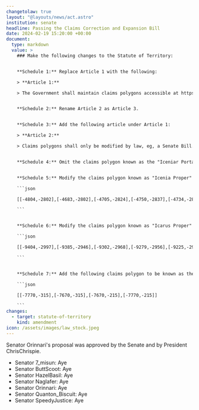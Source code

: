 ```yaml
---
changetolaw: true
layout: "@layouts/news/act.astro"
institution: senate
headline: Passing the Claims Correction and Expansion Bill
date: 2024-02-19 15:20:00 +00:00
document:
  type: markdown
  value: >
    ### Make the following changes to the Statute of Territory:


    **Schedule 1:** Replace Article 1 with the following:

    > **Article 1:**  

    > The Government shall maintain claims polygons accessible at https://civicenia.github.io/government/borders.json which shall constitute the sovereign territory of Icenia, ie, all lands, waters, subterrain, and airspace. It may also include any points of interest that are owned and or operated by Icenia, though these should be made visually and textually distinct as to not confuse a point of interest with sovereign Icenian territory.


    **Schedule 2:** Rename Article 2 as Article 3.


    **Schedule 3:** Add the following article under Article 1:

    > **Article 2:** 

    > Claims polygons shall only be modified by law, eg, a Senate Bill.


    **Schedule 4:** Omit the claims polygon known as the "Iceniar Portal Area"


    **Schedule 5:** Modify the claims polygon known as "Icenia Proper" to the following:

    ```json

    [[-4804,-2802],[-4683,-2802],[-4705,-2824],[-4750,-2837],[-4734,-2876],[-4737,-2912],[-4720,-2943],[-4719,-2973],[-4707,-2990],[-4690,-2998],[-4690,-3020],[-4673,-3047],[-4632,-3091],[-4581,-3114],[-4563,-3139],[-4554,-3173],[-4528,-3189],[-4507,-3175],[-4481,-3168],[-4489,-3130],[-4464,-3113],[-4463,-3065],[-4438,-3047],[-4399,-3061],[-4381,-3060],[-4348,-3068],[-4313,-3053],[-4271,-3096],[-4245,-3113],[-3759,-3112],[-3738,-3114],[-3730,-3129],[-3723,-3149],[-3680,-3170],[-3699,-3192],[-3695,-3214],[-3690,-3229],[-3711,-3235],[-3729,-3271],[-3730,-3284],[-3738,-3293],[-3729,-3299],[-3739,-3340],[-3760,-3340],[-3760,-3370],[-3785,-3390],[-3790,-3430],[-3769,-3444],[-3756,-3464],[-3743,-3465],[-3716,-3432],[-3693,-3441],[-3674,-3457],[-3661,-3441],[-3647,-3441],[-3636,-3449],[-3615,-3449],[-3603,-3442],[-3560,-3442],[-3542,-3433],[-3517,-3456],[-3482,-3432],[-3400,-3458],[-2587,-3458],[-2605,-3762],[-2838,-4042],[-2700,-4530],[-2440,-4610],[-2292,-4914],[-2150,-5120],[-1777,-5481],[-1890,-5595],[-2001,-5679],[-2024,-5828],[-2034,-5984],[-2228,-6180],[-2364,-6416],[-2396,-6468],[-2158,-6882],[-2163,-6908],[-2134,-6938],[-1982,-7239],[-1998,-7271],[-1987,-7344],[-1997,-7377],[-1991,-7407],[-1983,-7407],[-1946,-7416],[-1914,-7408],[-1885,-7428],[-1861,-7425],[-1833,-7450],[-1826,-7475],[-1843,-7568],[-1838,-7643],[-1879,-7696],[-1905,-7712],[-2288,-7712],[-2704,-7712],[-2696,-7664],[-2674,-7642],[-2670,-7603],[-2635,-7589],[-2625,-7576],[-2637,-7553],[-2688,-7519],[-2695,-7441],[-2846,-7158],[-3187,-7228],[-3704,-7151],[-4265,-7294],[-3968,-6941],[-3928,-6482],[-3718,-6266],[-3671,-6259],[-3673,-5866],[-3601,-5774],[-3556,-5764],[-3532,-5743],[-3526,-5687],[-3538,-5634],[-3489,-5572],[-3464,-5558],[-3410,-5570],[-3402,-5528],[-3433,-5516],[-3452,-5477],[-3506,-5438],[-3565,-5376],[-3605,-5390],[-3653,-5386],[-3676,-5361],[-3718,-5346],[-3749,-5311],[-3777,-5326],[-3876,-5302],[-3926,-5341],[-3974,-5331],[-4014,-5308],[-4022,-5277],[-4058,-5268],[-4074,-5303],[-4089,-5313],[-4098,-5336],[-4154,-5336],[-4182,-5352],[-4211,-5344],[-4284,-5334],[-4451,-5333],[-4476,-5361],[-4510,-5361],[-4653,-5430],[-4679,-5438],[-4711,-5457],[-4753,-5472],[-4754,-5690],[-4776,-5676],[-4851,-5714],[-4898,-5693],[-5033,-5702],[-5060,-5810],[-5150,-5817],[-5203,-5865],[-5253,-5833],[-5347,-5836],[-5397,-5746],[-5434,-5741],[-5500,-5660],[-5498,-5581],[-5538,-5547],[-5570,-5559],[-5602,-5523],[-5442,-5433],[-5391,-5435],[-5272,-5279],[-5376,-5152],[-5391,-5090],[-5812,-5152],[-6057,-4955],[-6277,-4957],[-6279,-4919],[-6310,-4910],[-6345,-4933],[-6385,-4903],[-6458,-4960],[-6477,-4928],[-6485,-4908],[-6513,-4890],[-6479,-4873],[-6476,-4841],[-6540,-4766],[-6524,-4750],[-6523,-4713],[-6570,-4667],[-6602,-4648],[-6612,-4631],[-6595,-4610],[-6563,-4621],[-6541,-4611],[-6549,-4593],[-6545,-4567],[-6524,-4564],[-6526,-4535],[-6486,-4515],[-6469,-4536],[-6469,-4555],[-6432,-4548],[-6404,-4435],[-6421,-4415],[-6403,-4380],[-6456,-4343],[-6453,-4319],[-6489,-4283],[-6475,-4261],[-6485,-4252],[-6504,-4263],[-6539,-4270],[-6538,-4235],[-6512,-4223],[-6480,-4222],[-6450,-4209],[-6450,-4189],[-6461,-4171],[-6452,-4145],[-6423,-4147],[-6388,-4172],[-6363,-4204],[-6256,-4157],[-6243,-4136],[-6210,-4111],[-6205,-4083],[-6226,-4063],[-6219,-4042],[-6175,-4041],[-6151,-4061],[-6107,-4068],[-6083,-4050],[-6013,-4039],[-5978,-4005],[-5978,-3984],[-6010,-3965],[-6013,-3937],[-6047,-3887],[-6082,-3919],[-6113,-3891],[-6112,-3845],[-6083,-3814],[-6064,-3837],[-6036,-3836],[-6029,-3797],[-5989,-3776],[-5989,-3754],[-6002,-3742],[-6001,-3720],[-5978,-3702],[-5959,-3674],[-5917,-3668],[-5892,-3682],[-5897,-3710],[-5889,-3725],[-5872,-3740],[-5856,-3776],[-5819,-3771],[-5787,-3795],[-5768,-3822],[-5735,-3846],[-5703,-3837],[-5696,-3793],[-5667,-3794],[-5631,-3780],[-5591,-3793],[-5561,-3745],[-5569,-3711],[-5556,-3682],[-5552,-3649],[-5523,-3572],[-5510,-3555],[-5482,-3526],[-5458,-3477],[-5462,-3408],[-5442,-3326],[-5471,-3297],[-5406,-3292],[-5390,-3255],[-5348,-3211],[-5228,-3212],[-5185,-3212],[-5139,-3181],[-5120,-3165],[-5077,-3143],[-5049,-3091],[-5066,-3086],[-5068,-3070],[-5088,-3062],[-5090,-3039],[-5132,-3023],[-5155,-2999],[-5154,-2959],[-5129,-2931],[-5132,-2922],[-5004,-2922],[-5004,-2724],[-4804,-2724]]

    ```


    **Schedule 6:** Modify the claims polygon known as "Icarus Proper" to the following:

    ```json

    [[-9404,-2997],[-9385,-2946],[-9302,-2968],[-9279,-2956],[-9225,-2902],[-9191,-2857],[-9221,-2823],[-9209,-2779],[-9145,-2720],[-9199,-2655],[-9170,-2636],[-9165,-2612],[-9155,-2600],[-9132,-2593],[-9121,-2592],[-9111,-2596],[-9105,-2605],[-9104,-2617],[-9099,-2621],[-9084,-2622],[-9078,-2628],[-9069,-2648],[-9068,-2673],[-9055,-2681],[-9053,-2688],[-9054,-2705],[-9044,-2697],[-9038,-2689],[-9019,-2683],[-9002,-2670],[-8985,-2664],[-8971,-2676],[-8965,-2678],[-8951,-2672],[-8953,-2679],[-8941,-2688],[-8898,-2684],[-8920,-2682],[-8931,-2678],[-8939,-2666],[-8939,-2653],[-8934,-2631],[-8916,-2617],[-8888,-2580],[-8887,-2550],[-8914,-2516],[-8938,-2508],[-9001,-2365],[-9052,-2336],[-9052,-2327],[-9032,-2292],[-9056,-2271],[-9055,-2259],[-8987,-2221],[-9001,-2181],[-9003,-2155],[-9010,-2119],[-9024,-2111],[-9035,-2106],[-9045,-2107],[-9076,-2055],[-9062,-2038],[-9013,-2016],[-8949,-1976],[-8916,-1920],[-8890,-1882],[-8862,-1851],[-8858,-1833],[-8862,-1822],[-8856,-1819],[-8852,-1801],[-8856,-1788],[-8853,-1787],[-8844,-1785],[-8841,-1788],[-8839,-1792],[-8832,-1792],[-8828,-1786],[-8827,-1778],[-8822,-1775],[-8810,-1774],[-8801,-1783],[-8789,-1790],[-8776,-1790],[-8759,-1783],[-8751,-1777],[-8747,-1769],[-8742,-1761],[-8741,-1747],[-8737,-1743],[-8737,-1736],[-8742,-1733],[-8752,-1737],[-8759,-1735],[-8774,-1742],[-8797,-1741],[-8811,-1736],[-8812,-1722],[-8808,-1719],[-8806,-1704],[-8812,-1694],[-8813,-1682],[-8822,-1673],[-8832,-1670],[-8838,-1669],[-8839,-1656],[-8832,-1642],[-8835,-1627],[-8834,-1616],[-8836,-1606],[-8839,-1600],[-8845,-1596],[-8850,-1587],[-8852,-1582],[-8861,-1577],[-8862,-1566],[-8881,-1573],[-8897,-1571],[-8901,-1513],[-8908,-1506],[-8905,-1490],[-8896,-1483],[-8884,-1480],[-8868,-1485],[-8852,-1493],[-8838,-1518],[-8804,-1534],[-8792,-1543],[-8785,-1545],[-8781,-1517],[-8762,-1487],[-8737,-1474],[-8720,-1516],[-8690,-1513],[-8677,-1517],[-8658,-1543],[-8629,-1556],[-8625,-1550],[-8612,-1549],[-8612,-1537],[-8597,-1523],[-8580,-1523],[-8578,-1516],[-8566,-1513],[-8559,-1503],[-8552,-1498],[-8532,-1487],[-8532,-1477],[-8525,-1474],[-8512,-1456],[-8499,-1446],[-8492,-1436],[-8523,-1405],[-8511,-1404],[-8511,-1402],[-8504,-1400],[-8502,-1388],[-8501,-1375],[-8495,-1369],[-8486,-1365],[-8487,-1358],[-8490,-1355],[-8492,-1350],[-8492,-1343],[-8485,-1340],[-8472,-1341],[-8467,-1343],[-8337,-1229],[-8353,-1221],[-8359,-1216],[-8360,-1202],[-8352,-1190],[-8352,-1176],[-8367,-1170],[-8391,-1160],[-8403,-1159],[-8412,-1156],[-8414,-1148],[-8422,-1142],[-8451,-1126],[-8446,-1104],[-8459,-1097],[-8485,-1090],[-8486,-1083],[-8512,-1083],[-8537,-1083],[-8575,-1069],[-8622,-1020],[-8664,-980],[-8711,-852],[-8693,-819],[-8668,-778],[-8653,-725],[-8639,-715],[-8615,-722],[-8591,-712],[-8576,-698],[-8561,-707],[-8542,-715],[-8521,-690],[-8508,-669],[-8520,-650],[-8516,-626],[-8493,-600],[-8491,-580],[-8506,-538],[-8522,-517],[-8531,-492],[-8515,-463],[-8499,-445],[-8480,-424],[-8461,-442],[-8433,-468],[-8414,-482],[-8393,-461],[-8374,-455],[-8338,-453],[-8313,-414],[-8280,-396],[-8268,-377],[-8254,-368],[-8253,-331],[-8285,-328],[-8313,-306],[-8323,-295],[-8338,-271],[-8356,-244],[-8372,-214],[-8394,-189],[-8413,-173],[-8431,-177],[-8447,-172],[-8450,-151],[-8435,-124],[-8410,-107],[-8396,-55],[-8372,-26],[-8390,-12],[-8418,-16],[-8432,-5],[-8428,26],[-8445,48],[-8458,69],[-8484,92],[-8514,77],[-8541,65],[-8567,83],[-8591,84],[-8611,72],[-8647,126],[-8653,134],[-8679,141],[-8691,143],[-8713,165],[-8700,184],[-8669,185],[-8665,189],[-8647,242],[-8650,259],[-8657,271],[-8673,291],[-8682,304],[-8700,311],[-8724,323],[-8742,317],[-8758,317],[-8776,308],[-8794,311],[-8808,307],[-8822,313],[-8883,303],[-8901,281],[-8910,264],[-8907,228],[-8917,215],[-8960,215],[-8973,194],[-8988,180],[-9013,176],[-9023,189],[-9031,206],[-9048,208],[-9062,190],[-9076,159],[-9089,142],[-9113,128],[-9126,111],[-9139,111],[-9149,103],[-9156,107],[-9166,125],[-9169,129],[-9171,135],[-9178,136],[-9192,148],[-9206,141],[-9216,143],[-9233,163],[-9241,175],[-9255,182],[-9268,196],[-9274,211],[-9294,225],[-9331,194],[-9331,160],[-9346,151],[-9376,116],[-9409,117],[-9439,149],[-9458,144],[-9481,151],[-9505,151],[-9516,159],[-9535,167],[-9561,174],[-9579,197],[-9571,228],[-9576,256],[-9571,274],[-9576,285],[-9557,306],[-9538,333],[-9536,355],[-9586,378],[-9597,391],[-9615,409],[-9643,415],[-9662,407],[-9679,378],[-9721,371],[-9757,380],[-9803,405],[-9835,393],[-9863,366],[-9879,342],[-9896,322],[-9895,287],[-9915,269],[-9967,263],[-10096,272],[-10097,45],[-10096,-496],[-10080,-496],[-10080,-817],[-10064,-816],[-10064,-1008],[-10048,-1008],[-10048,-1152],[-10032,-1152],[-10033,-1296],[-10015,-1295],[-10016,-1409],[-10001,-1407],[-9999,-1444],[-9980,-1439],[-9929,-1407],[-9914,-1357],[-9878,-1332],[-9831,-1359],[-9811,-1298],[-9786,-1236],[-9751,-1227],[-9723,-1202],[-9696,-1223],[-9663,-1219],[-9616,-1217],[-9611,-1177],[-9571,-1137],[-9536,-1127],[-9501,-1123],[-9477,-1139],[-9442,-1156],[-9414,-1174],[-9371,-1139],[-9362,-1144],[-9345,-1176],[-9327,-1177],[-9333,-1207],[-9326,-1227],[-9275,-1260],[-9238,-1261],[-9237,-1284],[-9211,-1289],[-9230,-1313],[-9208,-1343],[-9193,-1357],[-9164,-1373],[-9135,-1383],[-9121,-1434],[-9122,-1460],[-9145,-1503],[-9153,-1544],[-9205,-1589],[-9198,-1619],[-9171,-1654],[-9170,-1666],[-9206,-1722],[-9253,-1755],[-9290,-1769],[-9307,-1808],[-9332,-1833],[-9330,-1857],[-9371,-1912],[-9435,-1889],[-9440,-1868],[-9471,-1853],[-9852,-2276],[-9736,-2758],[-9608,-3144],[-9565,-3129],[-9522,-3110],[-9461,-3131],[-9410,-3100],[-9409,-3082],[-9432,-3064]]

    ```


    **Schedule 7:** Add the following claims polygon to be known as the "Boartal Portal Area" to Icarus' claims:

    ```json

    [[-7770,-315],[-7670,-315],[-7670,-215],[-7770,-215]]

    ```
changes:
  - target: statute-of-territory
    kind: amendment
icon: /assets/images/law_stock.jpeg
---
```

Senator Orinnari's proposal was approved by the Senate and by President ChrisChrispie.<!--more-->

* Senator 7_misun: Aye
* Senator ButtScoot: Aye
* Senator HazelBasil: Aye
* Senator Naglafer: Aye
* Senator Orinnari: Aye
* Senator Quanton_Biscuit: Aye
* Senator SpeedyJustice: Aye
